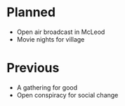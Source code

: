 <!--

Title: Events

-->

Planned
==

* Open air broadcast in McLeod
* Movie nights for village
 

Previous
==

* A gathering for good
* Open conspiracy for social change
